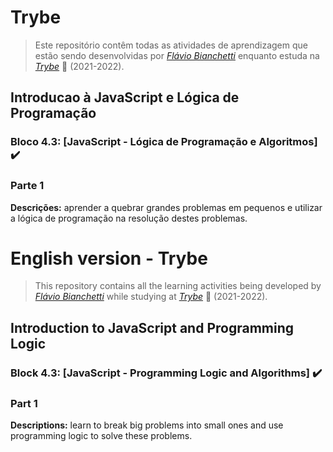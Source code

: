 
# Trybe

> Este repositório contêm todas as atividades de aprendizagem que estão sendo desenvolvidas por  _[Flávio Bianchetti](https://www.linkedin.com/in/flaviobianchetti/)_ enquanto estuda na _[Trybe](https://www.betrybe.com/)_ :rocket: (2021-2022).

## Introducao à JavaScript e Lógica de Programação


### Bloco 4.3: [JavaScript - Lógica de Programação e Algoritmos] :heavy_check_mark:

### Parte 1

**Descrições:** aprender a quebrar grandes problemas em pequenos e utilizar a lógica de programação na resolução destes problemas.

# English version - Trybe

> This repository contains all the learning activities being developed by _[Flávio Bianchetti](https://www.linkedin.com/in/flaviobianchetti/)_ while studying at _[Trybe](https://www.betrybe.com/)_ :rocket: (2021-2022).

## Introduction to JavaScript and Programming Logic


### Block 4.3: [JavaScript - Programming Logic and Algorithms] :heavy_check_mark:

### Part 1

**Descriptions:** learn to break big problems into small ones and use programming logic to solve these problems.